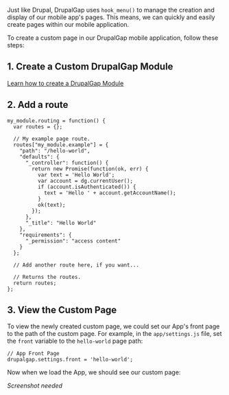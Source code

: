 

Just like Drupal, DrupalGap uses `hook_menu()` to manage the creation and display of our mobile app's pages. This means, we can quickly and easily create pages within our mobile application.

To create a custom page in our DrupalGap mobile application, follow these steps:

## 1. Create a Custom DrupalGap Module

[Learn how to create a DrupalGap Module](../Modules/Create_a_Custom_Module)

## 2. Add a route

```
my_module.routing = function() {
  var routes = {};

  // My example page route.
  routes["my_module.example"] = {
    "path": "/hello-world",
    "defaults": {
      "_controller": function() {
        return new Promise(function(ok, err) {
          var text = 'Hello World';
          var account = dg.currentUser();
          if (account.isAuthenticated()) {
            text = 'Hello ' + account.getAccountName();
          }
          ok(text);
        });
      },
      "_title": "Hello World"
    },
    "requirements": {
      "_permission": "access content"
    }
  };
  
  // Add another route here, if you want...

  // Returns the routes.
  return routes;
};
```

## 3. View the Custom Page

To view the newly created custom page, we could set our App's front page to the path of the custom page. For example, in the `app/settings.js` file, set the `front` variable to the `hello-world` page path:

```
// App Front Page
drupalgap.settings.front = 'hello-world';
```

Now when we load the App, we should see our custom page:

*Screenshot needed*